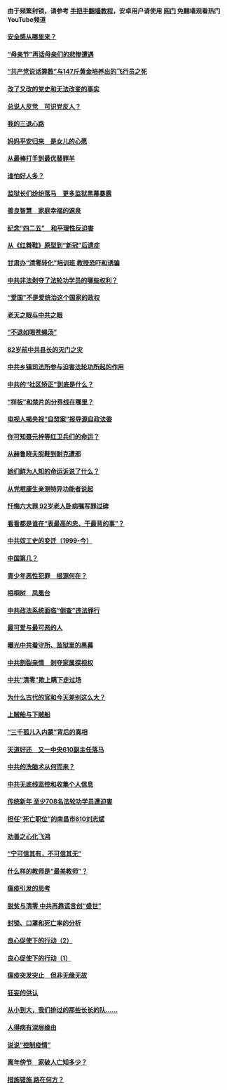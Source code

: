 #### 由于频繁封锁，请参考 [手把手翻墙教程](https://github.com/gfw-breaker/guides/wiki/)，安卓用户请使用 [网门](https://github.com/gfw-breaker/nogfw/blob/master/dl.md?t=05111001) 免翻墙观看热门YouTube频道 

#### [安全感从哪里来？](../pages/19/424336.md?t=05111001) 

#### [“母亲节”再话母亲们的悲惨遭遇](../pages/19/424234.md?t=05111001) 

#### [“共产党说话算数”与147斤黄金培养出的飞行员之死](../pages/19/424115.md?t=05111001) 

#### [改了又改的党史和无法改变的事实](../pages/19/424037.md?t=05111001) 

#### [总说人反党　可识党反人？](../pages/19/423820.md?t=05111001) 

#### [我的三退心路](../pages/19/423876.md?t=05111001) 

#### [妈妈平安归来　是女儿的心愿](../pages/19/423947.md?t=05111001) 

#### [从最棒打手到最优替罪羊](../pages/19/423819.md?t=05111001) 

#### [谁怕好人多？](../pages/19/423774.md?t=05111001) 

#### [监狱长们纷纷落马　更多监狱黑幕暴露](../pages/19/423787.md?t=05111001) 

#### [善良智慧　家庭幸福的源泉](../pages/19/423632.md?t=05111001) 

#### [纪念“四二五”　和平理性反迫害](../pages/19/423660.md?t=05111001) 

#### [从《红舞鞋》原型到“新冠”后遗症](../pages/19/423509.md?t=05111001) 

#### [甘肃办“清零转化”培训班 教授恐吓和诱骗](../pages/19/423498.md?t=05111001) 

#### [中共非法剥夺了法轮功学员的哪些权利？](../pages/19/423392.md?t=05111001) 

#### [“爱国”不是爱统治这个国家的政权](../pages/19/423029.md?t=05111001) 

#### [老天之眼与中共之眼](../pages/19/423378.md?t=05111001) 

#### [“不退如喝苍蝇汤”](../pages/19/423287.md?t=05111001) 

#### [82岁前中共县长的灭门之灾](../pages/19/423055.md?t=05111001) 

#### [中共乡镇司法所参与迫害法轮功所起的作用](../pages/19/423064.md?t=05111001) 

#### [中共的“社区矫正”到底是什么？](../pages/19/422870.md?t=05111001) 

#### [“样板”和禁片的分界线在哪里？](../pages/19/422704.md?t=05111001) 

#### [电视人揭央视“自焚案”报导源自政法委](../pages/19/422770.md?t=05111001) 

#### [你可知聂元梓等红卫兵们的命运？](../pages/19/422848.md?t=05111001) 

#### [从赫鲁晓夫脱鞋到耐克遭邪](../pages/19/422826.md?t=05111001) 

#### [她们鲜为人知的命运诉说了什么？](../pages/19/422754.md?t=05111001) 

#### [从党棍康生亲测特异功能者说起](../pages/19/422657.md?t=05111001) 

#### [忏悔六大罪 92岁老人卧病嘱写罪过碑](../pages/19/422750.md?t=05111001) 

#### [看看都是谁在“表最高的忠、干最背的事”？](../pages/19/422703.md?t=05111001) 

#### [中共奴工史的变迁（1999-今）](../pages/19/422656.md?t=05111001) 

#### [中国第几？](../pages/19/422496.md?t=05111001) 

#### [青少年恶性犯罪　根源何在？](../pages/19/422449.md?t=05111001) 

#### [梧桐树　凤凰台](../pages/19/422442.md?t=05111001) 

#### [中共政法系统面临“倒查”违法罪行](../pages/19/422497.md?t=05111001) 

#### [最可爱与最可恶的人](../pages/19/422448.md?t=05111001) 

#### [曝光中共看守所、监狱里的黑幕](../pages/19/422390.md?t=05111001) 

#### [中共割裂亲情　剥夺家属探视权](../pages/19/422364.md?t=05111001) 

#### [中共“清零”欺上瞒下走过场](../pages/19/422306.md?t=05111001) 

#### [为什么古代的官和今天差别这么大？](../pages/19/422228.md?t=05111001) 

#### [上贼船与下贼船](../pages/19/422276.md?t=05111001) 

#### [“三千孤儿入内蒙”背后的真相](../pages/19/422229.md?t=05111001) 

#### [天道好还　又一中央610副主任落马](../pages/19/422155.md?t=05111001) 

#### [中共的洗脑术从何而来？](../pages/19/422154.md?t=05111001) 

#### [中共无底线监控和收集个人信息](../pages/19/422039.md?t=05111001) 

#### [传统新年 至少708名法轮功学员遭迫害](../pages/19/421946.md?t=05111001) 

#### [担任“死亡职位”的南昌市610刘志斌](../pages/19/421957.md?t=05111001) 

#### [劝善之心化飞鸿](../pages/19/421164.md?t=05111001) 

#### [“宁可信其有，不可信其无”](../pages/19/421691.md?t=05111001) 

#### [什么样的教师是“最美教师”？](../pages/19/421755.md?t=05111001) 

#### [瘟疫引发的思考](../pages/19/421594.md?t=05111001) 

#### [脱贫与清零 中共再靠谎言创“盛世”](../pages/19/421590.md?t=05111001) 

#### [封锁、口罩和死亡率的分析](../pages/19/421495.md?t=05111001) 

#### [良心促使下的行动（2）](../pages/19/421361.md?t=05111001) 

#### [良心促使下的行动（1）](../pages/19/421302.md?t=05111001) 

#### [瘟疫突发突止　但非无缘无故](../pages/19/421281.md?t=05111001) 

#### [狂妄的供认](../pages/19/421199.md?t=05111001) 

#### [从小到大，我们排过的那些长长的队……](../pages/19/421243.md?t=05111001) 

#### [人得病有深层缘由](../pages/19/420864.md?t=05111001) 

#### [说说“控制疫情”](../pages/19/420831.md?t=05111001) 

#### [离年傍节　家破人亡知多少？](../pages/19/420563.md?t=05111001) 

#### [措施错施  路在何方？](../pages/19/420076.md?t=05111001) 

